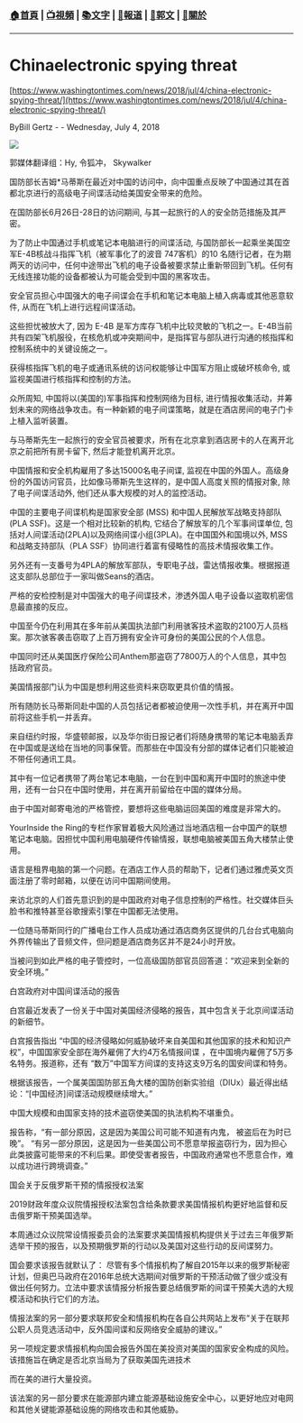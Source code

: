 ###  [:house:首頁](https://github.com/ourhimalayas/home) | [:tv:視頻](https://github.com/ourhimalayas/videos) | [:books:文字](https://github.com/ourhimalayas/txt) | [:newspaper:報道](https://github.com/ourhimalayas/news) | [:eagle:郭文](https://github.com/ourhimalayas/guomedia) | [:pray:關於](https://github.com/ourhimalayas/home/tree/master/about)
---
# Chinaelectronic spying threat
  

[https://www.washingtontimes.com/news/2018/jul/4/china-electronic-spying-threat/](https://www.washingtontimes.com/news/2018/jul/4/china-electronic-spying-threat/)
  

ByBill Gertz - - Wednesday, July 4, 2018

[![](https://1.bp.blogspot.com/-S1yA6JP_kGg/W0BnKCLNBJI/AAAAAAAAAxw/qQfmRb3D-hUczYGd17T8NrFonTu-IslhgCLcBGAs/s400/0707-1.PNG)](https://1.bp.blogspot.com/-S1yA6JP_kGg/W0BnKCLNBJI/AAAAAAAAAxw/qQfmRb3D-hUczYGd17T8NrFonTu-IslhgCLcBGAs/s1600/0707-1.PNG)


  

郭媒体翻译组：Hy, 令狐冲， Skywalker



国防部长吉姆\*马蒂斯在最近对中国的访问中，向中国重点反映了中国通过其在首都北京进行的高级电子间谍活动给美国安全带来的危险。
  


  

在国防部长6月26日-28日的访问期间, 与其一起旅行的人的安全防范措施及其严密。
  


  

为了防止中国通过手机或笔记本电脑进行的间谍活动, 与国防部长一起乘坐美国空军E-4B核战斗指挥飞机（被军事化了的波音 747客机）的10 名随行记者，在为期两天的访问中，任何中途带出飞机的电子设备被要求禁止重新带回到飞机。任何有无线连接功能的设备都被认为可能会受到中国的黑客攻击。
  


  

安全官员担心中国强大的电子间谍会在手机和笔记本电脑上植入病毒或其他恶意软件, 从而在飞机上进行远程间谍活动。
  

这些担忧被放大了, 因为 E-4B 是军方库存飞机中比较灵敏的飞机之一。E-4B当前共有四架飞机服役，在核危机或冲突期间中，是指挥官与部队进行沟通的核指挥和控制系统中的关键设施之一。
  


  

获得核指挥飞机的电子或通讯系统的访问权能够让中国军方阻止或破坏核命令, 或监视美国进行核指挥和控制的方法。
  

众所周知, 中国将以(美国的)军事指挥和控制网络为目标, 进行情报收集活动，并筹划未来的网络战争攻击。有一种新颖的电子间谍策略，就是在酒店房间的电子门卡上植入监听装置。
  


  

与马蒂斯先生一起旅行的安全官员被要求，所有在北京拿到酒店房卡的人在离开北京之前把所有房卡留下, 然后才能登机离开北京。
  


  

中国情报和安全机构雇用了多达15000名电子间谍, 监视在中国的外国人。高级身份的外国访问官员，比如像马蒂斯先生这样的，是中国人高度关照的情报对象, 除了电子间谍活动外, 他们还从事大规模的对人的监控活动。
  

中国的主要电子间谍机构是国家安全部 (MSS) 和中国人民解放军战略支持部队(PLA SSF)。这是一个相对比较新的机构, 它结合了解放军的几个军事间谍单位, 包括对人间谍活动(2PLA)以及网络间谍小组(3PLA)。在中国国外和国境以外, MSS 和战略支持部队（PLA SSF）协同进行着富有侵略性的高技术情报收集工作。
  

另外还有一支番号为4PLA的解放军部队，专职电子战，雷达情报收集。根据报道这支部队总部位于一家叫做Seans的酒店。
  

严格的安检控制是对中国强大的电子间谍技术，渗透外国人电子设备以盗取机密信息最直接的反应。
  

中国至今仍在利用其在多年前从美国执法部门利用骇客技术盗取的2100万人员档案。那次骇客袭击窃取了上百万拥有安全许可身份的美国公民的个人信息。
  

中国同时还从美国医疗保险公司Anthem那盗窃了7800万人的个人信息，其中包括政府官员。
  

美国情报部门认为中国是想利用这些资料来窃取更具价值的情报。
  

所有随防长马蒂斯同赴中国的人员包括记者都被迫使用一次性手机，并在离开中国前将这些手机一并丢弃。
  

来自纽约时报，华盛顿邮报，以及华尔街日报记者们将随身携带的笔记本电脑丢弃在中国或是送给在当地的同事保管。而那些在中国没有分部的媒体记者们只能被迫不带任何通讯工具。
  

其中有一位记者携带了两台笔记本电脑，一台在到中国和离开中国时的旅途中使用，还有一台只在中国时使用，并在离开前留给在中国的媒体分局。
  

由于中国对邮寄电池的严格管控，要想将这些电脑运回美国的难度是非常大的。
  

YourInside the Ring的专栏作家冒着极大风险通过当地酒店租一台中国产的联想笔记本电脑。因担忧中国利用电脑硬件传输情报，联想电脑被美国五角大楼禁止使用。
  

语言是租界电脑的第一个问题。在酒店工作人员的帮助下，记者们通过雅虎英文页面注册了零时邮箱，以便在访问中国期间使用。
  

来访北京的人们首先意识到的是中国政府对电子信息控制的严格性。社交媒体巨头脸书和推特甚至谷歌搜索引擎在中国都无法使用。
  

一位随马蒂斯同行的广播电台工作人员成功通过酒店商务区提供的几台台式电脑向外界传输出了音频文件，但问题是酒店商务区并不是24小时开放。
  

当被问到如此严格的电子管控时，一位高级国防部官员回答道：“欢迎来到全新的安全环境。”
  

白宫政府对中国间谍活动的报告
  

白宫最近发表了一份关于中国对美国经济侵略的报告，其中包含关于北京间谍活动的新细节。
  

白宫报告指出 “中国的经济侵略如何威胁破坏来自美国和其他国家的技术和知识产权”，中国国家安全部在海外雇佣了大约4万名情报间谍 ，在中国境内雇佣了5万多名特务。报道称，还有 “数万”中国军方间谍的支持这支9万名的国安间谍和特务。
  

根据该报告，一个属美国国防部五角大楼的国防创新实验组（DIUx）最近得出结论：“[中国经济]间谍活动规模继续增大。”
  

中国大规模和由国家支持的技术盗窃使美国的执法机构不堪重负。
  

报告称，“有一部分原因，这是因为美国公司可能不知道有内鬼， 被盗后在为时已晚”。 “有另一部分原因，这是因为一些美国公司不愿意举报盗窃行为，因为担心此类披露可能带来的不利后果。即使受害者报告，中国政府通常也不愿意合作，难以成功进行跨境调查。”
  

国会关于反俄罗斯干预的情报授权法案
  

2019财政年度众议院情报授权法案包含给条款要求美国情报机构更好地监督和反击俄罗斯干预美国选举。
  

本周通过众议院常设情报委员会的法案要求美国情报机构提供关于过去三年俄罗斯选举干预的报告，以及预期俄罗斯的行动以及美国对这些行动的反间谍努力。
  

国会要求该报告就默认了： 尽管有多个情报机构了解自2015年以来的俄罗斯秘密计划，但奥巴马政府在2016年总统大选期间对俄罗斯的干预活动做了很少或没有做出任何努力。立法中要求该情报分析报告要总结俄罗斯的间谍干预美大选的大规模活动和执行它们的方法。
  

情报法案的另一部分要求联邦安全和情报机构在各自公共网站上发布“关于在联邦公职人员竞选活动中，反外国间谍和反网络安全威胁的建议。”
  

另一项规定要求情报机构向国会报告外国在美投资对美国的国家安全构成的风险。该措施旨在确定是否北京当局为了获取美国先进技术
  

而在美的进行大量投资。
  

该法案的另一部分要求在能源部内建立能源基础设施安全中心，以更好地应对电网和其他关键能源基础设施的网络攻击和其他威胁。
  


<u></u><sub></sub><sup></sup><strike></strike>